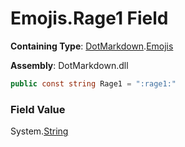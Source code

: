 # Emojis\.Rage1 Field

**Containing Type**: [DotMarkdown](../../README.md)\.[Emojis](../README.md)

**Assembly**: DotMarkdown\.dll

```csharp
public const string Rage1 = ":rage1:"
```

### Field Value

System\.[String](https://docs.microsoft.com/en-us/dotnet/api/system.string)